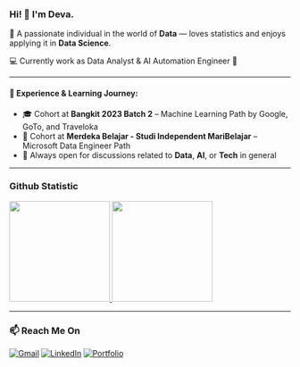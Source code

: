 ### Hi! 👋 I'm Deva.

🎯 A passionate individual in the world of **Data** — loves statistics and enjoys applying it in **Data Science**.

💻 Currently work as Data Analyst & AI Automation Engineer 🏫

---

#### 🚀 Experience & Learning Journey:
- 🎓 Cohort at **Bangkit 2023 Batch 2** – Machine Learning Path by Google, GoTo, and Traveloka
- 📖 Cohort at **Merdeka Belajar - Studi Independent MariBelajar** – Microsoft Data Engineer Path
- 💬 Always open for discussions related to **Data**, **AI**, or **Tech** in general

---
  
### Github Statistic
<p align="left">
<a href="https://github.com/Bagusdevaa">
  <img height="180em" src="https://github-readme-stats-eight-theta.vercel.app/api?username=Bagusdevaa&show_icons=true&theme=algolia&include_all_commits=true&count_private=true"/>
  <img height="180em" src="https://github-readme-stats-eight-theta.vercel.app/api/top-langs/?username=Bagusdevaa&layout=compact&langs_count=8&theme=algolia"/>
</a>
</p>

---

### 📫 Reach Me On

<p>
  <a href="mailto:devadigadana@gmail.com"><img alt="Gmail" src="https://img.shields.io/badge/Gmail-D14836?style=for-the-badge&logo=gmail&logoColor=white"/></a>
  <a href="https://linkedin.com/in/bagus-deva/"><img alt="LinkedIn" src="https://img.shields.io/badge/LinkedIn-0A66C2?style=for-the-badge&logo=linkedin&logoColor=white"/></a>
  <a href="https://bagusdeva.com"><img alt="Portfolio" src="https://img.shields.io/badge/Portfolio-000000?style=for-the-badge&logo=github&logoColor=white"/></a>
</p>

